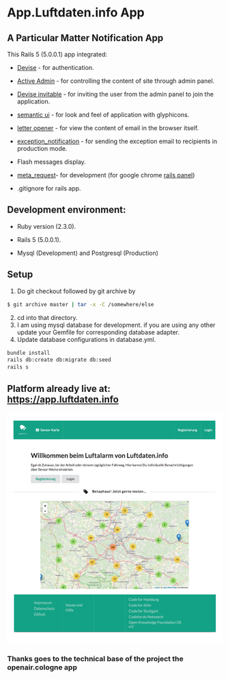 # App.Luftdaten.info App
## A Particular Matter Notification App

This Rails 5 (5.0.0.1) app integrated:

* [Devise] - for authentication.

* [Active Admin] - for controlling the content of site through admin panel.

* [Devise invitable] - for inviting the user from the admin panel to join the application.

* [semantic ui] - for look and feel of application with glyphicons.

* [letter opener] - for view the content of email in the browser itself.

* [exception_notification] - for sending the exception email to recipients in production mode.

* Flash messages display.

* [meta_request]- for development (for google chrome [rails panel])

* .gitignore for rails app.

## Development environment:

* Ruby version (2.3.0).

* Rails 5 (5.0.0.1).

* Mysql (Development) and Postgresql (Production)

## Setup

1. Do git checkout followed by git archive by

```sh
$ git archive master | tar -x -C /somewhere/else
```
2. cd into that directory.
3. I am using mysql database for development. if you are using any other update your Gemfile for corresponding database adapter.
4. Update database configurations in database.yml.

```sh
bundle install
rails db:create db:migrate db:seed
rails s
```


## Platform already live at: https://app.luftdaten.info

[![Screenshot der Live-App](https://github.com/luftdaten/alarm_app/raw/master/docs/_static/2019-03-02-startpage.jpg)](https://github.com/luftdaten/alarm_app/raw/master/docs/_static/2019-03-02-startpage.jpg)


### Thanks goes to the technical base of the project the openair.cologne app



[Devise]: <https://github.com/plataformatec/devise>

[Active Admin]: <https://github.com/activeadmin/activeadmin>

[Devise invitable]: <https://github.com/scambra/devise_invitable>

[semantic ui]: <http://semantic-ui.com>

[letter opener]: <https://github.com/ryanb/letter_opener>

[exception_notification]: <https://github.com/smartinez87/exception_notification>

[meta_request]: <https://github.com/dejan/rails_panel/tree/master/meta_request>

[rails panel]: <https://github.com/dejan/rails_panel>

[admin panel]: <http://localhost:3000/admin/admins>

[default]: <http://localhost:3000/users/sign_in>